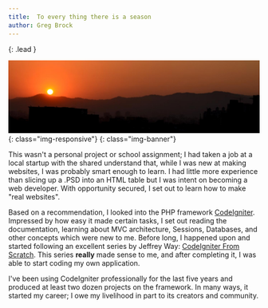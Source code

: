 ```yaml
---
title:  To every thing there is a season
author: Greg Brock
---
```


{: .lead }

![Sunset][sunset]{: class="img-responsive"}
{: class="img-banner"}

This wasn't a personal project or school assignment; I had taken a job at a local startup with the shared understand that, while I was new at making websites, I was probably smart enough to learn.  I had little more experience than slicing up a .PSD into an HTML table but I was intent on becoming a web developer.  With opportunity secured, I set out to learn how to make "real websites".

Based on a recommendation, I looked into the PHP framework [CodeIgniter](http://www.codeigniter.com/).  Impressed by how easy it made certain tasks, I set out reading the documentation, learning about MVC architecture, Sessions, Databases, and other concepts which were new to me.  Before long, I happened upon and started following an excellent series by Jeffrey Way: 
[CodeIgniter From Scratch](http://code.tutsplus.com/tutorials/codeigniter-from-scratch-day-1--net-5812).  This series **really** made sense to me, and after completing it, I was able to start coding my own application.

I've been using CodeIgniter professionally for the last five years and produced at least two dozen projects on the framework.  In many ways, it started my career; I owe my livelihood in part to its creators and community.

[sunset]: /img/blog/sunset.jpg

